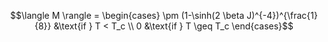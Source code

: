 $$\langle M \rangle = \begin{cases}
   \pm (1-\sinh(2 \beta J)^{-4})^{\frac{1}{8}} &\text{if } T < T_c \\
   0 &\text{if } T \geq T_c
\end{cases}$$
